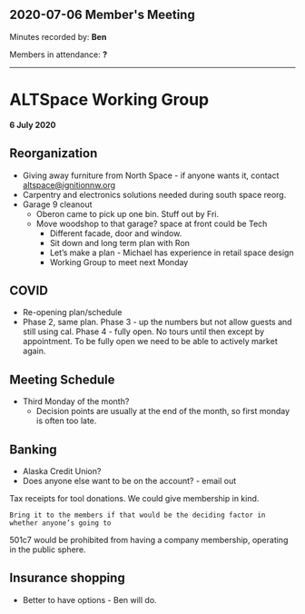 ## 2020-07-06 Member's Meeting

Minutes recorded by: **Ben**

Members in attendance: **?**

---

# ALTSpace Working Group
**6 July 2020**

## Reorganization
* Giving away furniture from North Space - if anyone wants it, contact altspace@ignitionnw.org
* Carpentry and electronics solutions needed during south space reorg.
* Garage 9 cleanout
  * Oberon came to pick up one bin. Stuff out by Fri.
  * Move woodshop to that garage? space at front could be Tech
    * Different facade, door and window.
    * Sit down and long term plan with Ron
    * Let’s make a plan - Michael has experience in retail space design
    * Working Group to meet next Monday

## COVID
* Re-opening plan/schedule
* Phase 2, same plan. Phase 3 - up the numbers but not allow guests and still using cal. Phase 4 - fully open. No tours until then except by appointment. To be fully open we need to be able to actively market again.

## Meeting Schedule
* Third Monday of the month?
  * Decision points are usually at the end of the month, so first monday is often too late.

## Banking
* Alaska Credit Union?
* Does anyone else want to be on the account? - email out

Tax receipts for tool donations.  We could give membership in kind.

	Bring it to the members if that would be the deciding factor in whether anyone’s going to 
  
501c7 would be prohibited from having a company membership, operating in the public sphere.

## Insurance shopping
* Better to have options - Ben will do.
